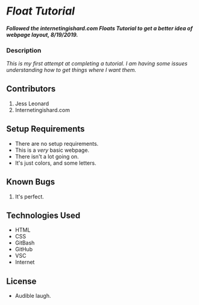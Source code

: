 # _Float Tutorial_

#### _Followed the internetingishard.com _Floats Tutorial_ to get a better idea of webpage layout, 8/19/2019._

### Description

_This is my first attempt at completing a tutorial. I am having some issues understanding how to get things where I want them._

## Contributors

1. Jess Leonard
2. Internetingishard.com

## Setup Requirements

* There are no setup requirements.
* This is a *very* basic webpage.
* There isn't a lot going on.
* It's just colors, and some letters.

## Known Bugs

1. It's perfect.

## Technologies Used

* HTML
* CSS
* GitBash
* GitHub
* VSC
* Internet

## License

* Audible laugh.